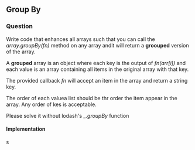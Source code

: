 ## Group By

### Question

Write code that enhances all arrays such that you can call the *array.groupBy(fn)* method on any array andit will return a **groouped** version of the array.

A **grouped** array is an object where each key is the output of *fn(arr[i])* and each value is an array containing all items in the original array with that key.

The provided callback *fn* will accept an item in the array and return a string key.

The order of each valuea list should be thr order the item appear in the array. Any order of kes is acceptable.

Please solve it without lodash's *_.groupBy* function

#### Implementation

s